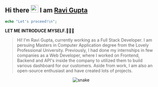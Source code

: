 ## Hi there <img src="https://media.giphy.com/media/hvRJCLFzcasrR4ia7z/giphy.gif" width="25px"> I am [Ravi Gupta](https://www.linkedin.com/in/ravi-gupta-b02a401aa/)
```php
echo "Let's proceed!\n";
```
**LET ME INTRODUCE MYSELF.🧑🏻‍💻** <br>
> Hi! I'm Ravi Gupta, currently working as a Full Stack Developer. I am persuing Masters in Computer Application degree from the Lovely Professional University. Previously, I had done my internships in few companies as a Web Developer, where I worked on Frontend, Backend and API's inside the company to utilized them to build various dashboard for our customers. Aside from work, I am also an open-source enthusiast and have created lots of projects.<br>
<p align="center">
  <img src="https://github.com/ravi2611gupta/ravi2611gupta/blob/output/github-contribution-grid-snake.svg" alt="snake">
</p>
